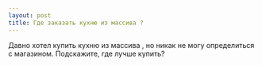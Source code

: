 ```yaml
---
layout: post 
title: Где заказать кухню из массива ? 
--- 
```

Давно хотел купить кухню из массива , но никак не могу определиться с магазином. Подскажите, где лучше купить?